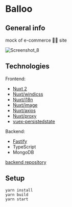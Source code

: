 # **Balloo**

## General info
mock of e-commerce 🎈🎈 site

![Screenshot_8](https://user-images.githubusercontent.com/29521254/166554370-ad6d047c-4ccd-441f-869e-db2844209a67.png)


## Technologies
Frontend:
* [Nuxt 2](https://nuxtjs.org/)
* [Nuxt/windicss](https://github.com/windicss/nuxt-windicss)
* [Nuxt/i18n](https://i18n.nuxtjs.org/)
* [Nuxt/image](https://image.nuxtjs.org/)
* [Nuxt/axios](https://axios.nuxtjs.org/)
* [Nuxt/proxy](https://github.com/nuxt-community/proxy-module)
* [vuex-persistedstate](https://github.com/robinvdvleuten/vuex-persistedstate#readme)

Backend:
* [Fastify](https://www.fastify.io/)
* TypeScript
* MongoDB

[backend repository](https://github.com/KreskoLab/baloo-back)

## Setup
```
yarn install
yarn build
yarn start
```
